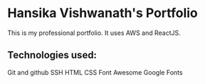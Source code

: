 # Hansika Vishwanath's Portfolio

This is my professional portfolio. It uses AWS and ReactJS.

## Technologies used:
Git and github
SSH
HTML
CSS
Font Awesome
Google Fonts
